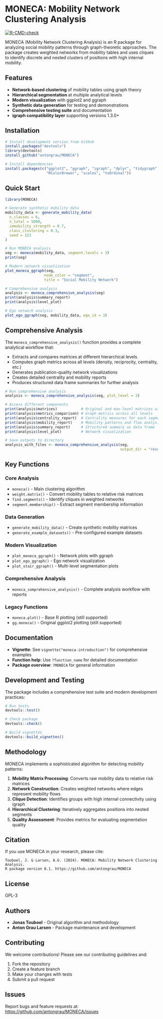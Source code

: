 # MONECA: Mobility Network Clustering Analysis

[![R-CMD-check](https://github.com/antongrau/MONECA/workflows/R-CMD-check/badge.svg)](https://github.com/antongrau/MONECA/actions)

MONECA (Mobility Network Clustering Analysis) is an R package for analyzing social mobility patterns through graph-theoretic approaches. The package creates weighted networks from mobility tables and uses cliques to identify discrete and nested clusters of positions with high internal mobility.

## Features

- **Network-based clustering** of mobility tables using graph theory
- **Hierarchical segmentation** at multiple analytical levels  
- **Modern visualization** with ggplot2 and ggraph
- **Synthetic data generation** for testing and demonstrations
- **Comprehensive testing suite** and documentation
- **igraph compatibility layer** supporting versions 1.3.0+

## Installation

```r
# Install development version from GitHub
install.packages("devtools")
library(devtools)
install_github("antongrau/MONECA")

# Install dependencies
install.packages(c("ggplot2", "ggraph", "igraph", "dplyr", "tidygraph", 
                   "RColorBrewer", "scales", "toOrdinal"))
```

## Quick Start

```r
library(MONECA)

# Generate synthetic mobility data
mobility_data <- generate_mobility_data(
  n_classes = 6,
  n_total = 5000,
  immobility_strength = 0.7,
  class_clustering = 0.3,
  seed = 123
)

# Run MONECA analysis
seg <- moneca(mobility_data, segment.levels = 3)
print(seg)

# Modern network visualization
plot_moneca_ggraph(seg, 
                  node_color = "segment", 
                  title = "Social Mobility Network")

# Comprehensive analysis
analysis <- moneca_comprehensive_analysis(seg)
print(analysis$summary_report)
print(analysis$level_plot)

# Ego network analysis
plot_ego_ggraph(seg, mobility_data, ego_id = 3)
```

## Comprehensive Analysis

The `moneca_comprehensive_analysis()` function provides a complete analytical workflow that:
- Extracts and compares matrices at different hierarchical levels
- Computes graph metrics across all levels (density, reciprocity, centrality, etc.)
- Generates publication-quality network visualizations
- Creates detailed centrality and mobility reports
- Produces structured data frame summaries for further analysis

```r
# Run comprehensive analysis
analysis <- moneca_comprehensive_analysis(seg, plot_level = 3)

# Access different components
print(analysis$matrices)           # Original and max-level matrices with names
print(analysis$metrics_comparison) # Graph metrics across all levels
print(analysis$centrality_report)  # Centrality measures for each segment
print(analysis$mobility_report)    # Mobility patterns and flow analysis
print(analysis$summary_report)     # Structured summary as data frame
print(analysis$level_plot)         # Network visualization

# Save outputs to directory
analysis_with_files <- moneca_comprehensive_analysis(seg, 
                                                     output_dir = "results/")
```

## Key Functions

### Core Analysis
- `moneca()` - Main clustering algorithm
- `weight.matrix()` - Convert mobility tables to relative risk matrices
- `find.segments()` - Identify cliques in weighted networks
- `segment.membership()` - Extract segment membership information

### Data Generation
- `generate_mobility_data()` - Create synthetic mobility matrices
- `generate_example_datasets()` - Pre-configured example datasets

### Modern Visualization
- `plot_moneca_ggraph()` - Network plots with ggraph
- `plot_ego_ggraph()` - Ego network visualization  
- `plot_stair_ggraph()` - Multi-level segmentation plots

### Comprehensive Analysis
- `moneca_comprehensive_analysis()` - Complete analysis workflow with reports

### Legacy Functions
- `moneca.plot()` - Base R plotting (still supported)
- `gg.moneca()` - Original ggplot2 plotting (still supported)

## Documentation

- **Vignette**: See `vignette("moneca-introduction")` for comprehensive examples
- **Function help**: Use `?function_name` for detailed documentation
- **Package overview**: `?MONECA` for general information

## Development and Testing

The package includes a comprehensive test suite and modern development practices:

```r
# Run tests
devtools::test()

# Check package
devtools::check()

# Build vignettes
devtools::build_vignettes()
```

## Methodology

MONECA implements a sophisticated algorithm for detecting mobility patterns:

1. **Mobility Matrix Processing**: Converts raw mobility data to relative risk matrices
2. **Network Construction**: Creates weighted networks where edges represent mobility flows
3. **Clique Detection**: Identifies groups with high internal connectivity using igraph
4. **Hierarchical Clustering**: Iteratively aggregates positions into nested segments
5. **Quality Assessment**: Provides metrics for evaluating segmentation quality

## Citation

If you use MONECA in your research, please cite:

```
Touboel, J. & Larsen, A.G. (2024). MONECA: Mobility Network Clustering Analysis. 
R package version 0.1. https://github.com/antongrau/MONECA
```

## License

GPL-3

## Authors

- **Jonas Touboel** - Original algorithm and methodology
- **Anton Grau Larsen** - Package maintenance and development

## Contributing

We welcome contributions! Please see our contributing guidelines and:

1. Fork the repository
2. Create a feature branch
3. Make your changes with tests
4. Submit a pull request

## Issues

Report bugs and feature requests at: https://github.com/antongrau/MONECA/issues
